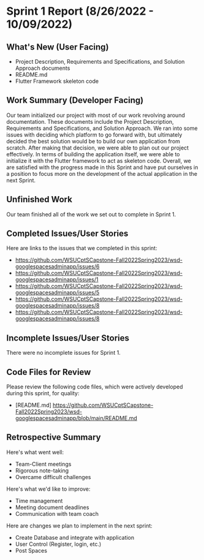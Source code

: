 # Sprint 1 Report (8/26/2022 - 10/09/2022)

## What's New (User Facing)
 * Project Description, Requirements and Specifications, and Solution Approach documents
 * README.md
 * Flutter Framework skeleton code

## Work Summary (Developer Facing)
Our team initialized our project with most of our work revolving around documentation. These documents include the Project Description, Requirements and Specifications, and Solution Approach. We ran into some issues with deciding which platform to go forward with, but ultimately decided the best solution would be to build our own application from scratch. After making that decision, we were able to plan out our project effectively. In terms of building the application itself, we were able to initialize it with the Flutter framework to act as skeleton code. Overall, we are satisfied with the progress made in this Sprint and have put ourselves in a position to focus more on the development of the actual application in the next Sprint.

## Unfinished Work
Our team finished all of the work we set out to complete in Sprint 1.

## Completed Issues/User Stories
Here are links to the issues that we completed in this sprint:

 * https://github.com/WSUCptSCapstone-Fall2022Spring2023/wsd-googlespacesadminapp/issues/6
 * https://github.com/WSUCptSCapstone-Fall2022Spring2023/wsd-googlespacesadminapp/issues/1
 * https://github.com/WSUCptSCapstone-Fall2022Spring2023/wsd-googlespacesadminapp/issues/5
 * https://github.com/WSUCptSCapstone-Fall2022Spring2023/wsd-googlespacesadminapp/issues/8
* https://github.com/WSUCptSCapstone-Fall2022Spring2023/wsd-googlespacesadminapp/issues/8
 
## Incomplete Issues/User Stories
 There were no incomplete issues for Sprint 1.

## Code Files for Review
Please review the following code files, which were actively developed during this sprint, for quality:
 * [README.md] https://github.com/WSUCptSCapstone-Fall2022Spring2023/wsd-googlespacesadminapp/blob/main/README.md
 
## Retrospective Summary
Here's what went well:
  * Team-Client meetings
  * Rigorous note-taking
  * Overcame difficult challenges
 
Here's what we'd like to improve:
   * Time management
   * Meeting document deadlines
   * Communication with team coach
  
Here are changes we plan to implement in the next sprint:
   * Create Database and integrate with application
   * User Control (Register, login, etc.)
   * Post Spaces